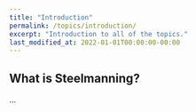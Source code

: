 ```yaml
---
title: "Introduction"
permalink: /topics/introduction/
excerpt: "Introduction to all of the topics."
last_modified_at: 2022-01-01T00:00:00-00:00
---
```


## What is Steelmanning?

...
